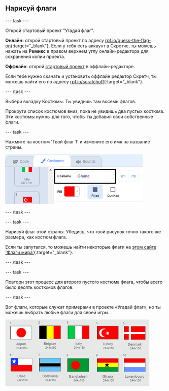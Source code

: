 ## Нарисуй флаги

\--- task \---

Открой стартовый проект "Угадай флаг".

**Онлайн:** открой стартовый проект по адресу [rpf.io/guess-the-flag-on](http://rpf.io/guess-the-flag-on){:target="_blank"}. Если у тебя есть аккаунт в Скретче, ты можешь нажать на **Ремикс** в правом верхнем углу онлайн-редактора для сохранения копии проекта.

**Оффлайн**: открой [стартовый проект](http://rpf.io/p/en/guess-the-flag-go) в оффлайн-редакторе.

Если тебе нужно скачать и установить оффлайн редактор Скретч, ты можешь найти его по адресу [rpf.io/scratchoff](http://rpf.io/scratchoff){:target="_blank"}.

\--- /task \---

Выбери вкладку Костюмы. Ты увидишь там восемь флагов.

Прокрути список костюмов вниз, пока не увидишь два пустых костюма. Эти костюмы нужны для того, чтобы ты добавил свои собственные флаги.

\--- task \---

Нажмите на костюм 'Твой флаг 1' и измените его имя на название страны.

![Переименовать костюм](images/rename-costume.png)

\--- /task \---

\--- task \---

Нарисуй флаг этой страны. Убедись, что твой рисунок точно такого же размера, как костюм флага.

Если ты запутался, то можешь найти некоторые флаги на [этом сайте 'Флаги мира'](https://www.countries-ofthe-world.com/flags-of-the-world.html){:target="_blank"}.

\--- /task \---

\--- task \---

Повтори этот процесс для второго пустого костюма флага, чтобы всего было десять костюмов флагов.

\--- /task \---

Вот флаги, которые служат примерами в проекте «Угадай флаг», но ты можешь выбрать любые флаги для своей игры.

![Все костюмы флагов](images/all-costumes.png)